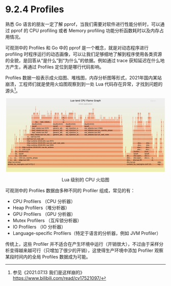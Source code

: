 # 9.2.4 Profiles

熟悉 Go 语言的朋友一定了解 pprof，当我们需要对软件进行性能分析时，可以通过 pprof 的 CPU profiling 或者 Memory profiling 功能分析函数耗时以及内存占用情况。

可观测中的 Profiles 和 Go 中的 pprof 是一个概念，就是对动态程序进行 profiling 时程序运行的动态画像，可以让我们足够细地了解到程序使用各类资源的全貌，是回答从“是什么”到“为什么”的依据。例如通过 trace 获知延迟在什么地方产生，再通过 Profiles 定位到是哪行代码影响。

Profiles 数据一般表示成火焰图、堆栈图，内存分析图等形式，2021年国内某站崩溃，工程师们就是使用火焰图观察到到一处 Lua 代码存在异常，才找到问题的源头[^1]。

<div  align="center">
	<img src="../assets/lua-cpu-flame-graph.webp" width = "500"  align=center />
	<p>Lua 级别的 CPU 火焰图</p>
</div>

可观测中的 Profiles 数据由多种不同的 Profiler 组成，常见的有：

- CPU Profilers （CPU 分析器）
- Heap Profilers（堆分析器）
- GPU Profilers （GPU 分析器）
- Mutex Profilers （互斥锁分析器）
- IO Profilers （IO 分析器）
- Language-specific Profilers（特定于语言的分析器，例如 JVM Profiler）

传统上，这些 Profiler 并不适合在产生环境中运行（开销很大），不过由于采样分析变得越来越可行（只增加了很少的开销），这使得生产环境中添加 Profiler 观察某段时间内的全局 Profiles 数据成为可能。

[^1]: 参见《2021.07.13 我们是这样崩的》https://www.bilibili.com/read/cv17521097/